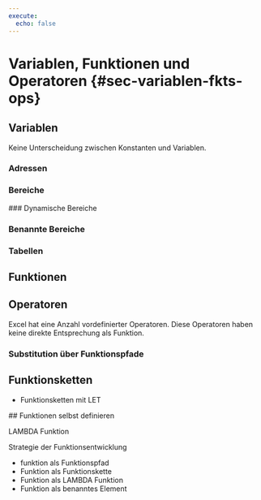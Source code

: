 ```yaml
---
execute: 
  echo: false
---
```


# Variablen, Funktionen und Operatoren {#sec-variablen-fkts-ops}

## Variablen

Keine Unterscheidung zwischen Konstanten und Variablen.

### Adressen

### Bereiche

### Dynamische Bereiche

### Benannte Bereiche

### Tabellen

## Funktionen

## Operatoren

Excel hat eine Anzahl vordefinierter Operatoren. Diese Operatoren haben keine direkte Entsprechung als Funktion. 

### Substitution über Funktionspfade

## Funktionsketten

- Funktionsketten mit LET

## Funktionen selbst definieren

LAMBDA Funktion

Strategie der Funktionsentwicklung
- funktion als Funktionspfad
- Funktion als Funktionskette
- Funktion als LAMBDA Funktion
- Funktion als benanntes Element
